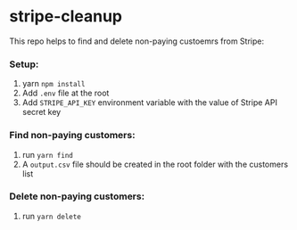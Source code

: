 # stripe-cleanup

This repo helps to find and delete non-paying custoemrs from Stripe:

### Setup:

1. yarn `npm install`
2. Add `.env` file at the root
3. Add `STRIPE_API_KEY` environment variable with the value of Stripe API secret key

### Find non-paying customers:

1. run `yarn find`
2. A `output.csv` file should be created in the root folder with the customers list

### Delete non-paying customers:

1. run `yarn delete` 
